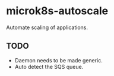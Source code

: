# microk8s-autoscale

Automate scaling of applications.

## TODO

* Daemon needs to be made generic.
* Auto detect the SQS queue.
